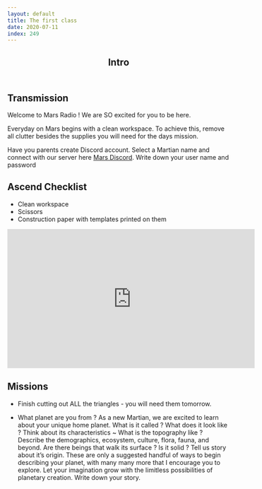 ```yaml
---
layout: default
title: The first class
date: 2020-07-11
index: 249
---
```


<article id="Class">
        <header>
                <h1>Intro</h1>
        </header>
        <div class="class-transmission">
                <h2>Transmission</h2>
                <p>Welcome to Mars Radio ! We are SO excited for you to be here.</p>
                <p>Everyday on Mars begins with a clean workspace. To achieve this, remove all clutter besides the supplies you will need for the days mission. </p>
                <p>Have you parents create Discord account. Select a Martian name and connect with our server here <a href="https://discord.gg/Pe3FaP">Mars Discord</a>. Write down your user name and password</p>
        </div>
        <div class="class-ascent_checklist">
                <h2>Ascend Checklist</h2>
                <ul>
                        <li data-icon="✨">Clean workspace</li>
                        <li data-icon="✂️">Scissors</li>
                        <li data-icon="📄">Construction paper with templates printed on them</li>
                </ul>
        </div>
        <div class="video">
                <iframe width="560" height="315" src="https://www.youtube.com/embed/y5Yl3jWW4N0" frameborder="0" allow="accelerometer; autoplay; encrypted-media; gyroscope; picture-in-picture" allowfullscreen></iframe>
        </div>
        <div class="class-mission">
                <h2>Missions</h2>
                <ul>
                        <li data-icon="🔺">
                                <p>Finish cutting out ALL the triangles - you will need them tomorrow.</p>
                        </li>
                        <li data-icon="🖊">
                                <p><span class="large">What planet are you from ?</span> As a new Martian, we are excited to learn about your unique home planet. What is it called ? What does it look like ? Think about its characteristics ~ What is the topography like ? Describe the demographics, ecosystem, culture, flora, fauna, and beyond. Are there beings that walk its surface ? Is it solid ? Tell us story about it’s origin. These are only a suggested handful of ways to begin describing your planet, with many many more that I encourage you to explore. Let your imagination grow with the limitless possibilities of planetary creation. Write down your story.</p>
                        </li>
                </ul>
        </div>

</article>
<footer>
</footer>
